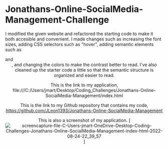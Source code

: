 # Jonathans-Online-SocialMedia-Management-Challenge

I modified the given website and refactored the starting code to make it both accesible and convenient.
I made changes such as increasing the font sizes, adding CSS selectors such as "hover", adding semantic elements such as <footer> and <header>, and changing the colors to make the contrast better to read. 
I've also cleaned up the starter code a little so that the semantic structure is organized and easier to read.

This is the link to my application, file:///C:/Users/jmart/Desktop/Coding_Challenges/Jonathans-Online-SocialMedia-Management/index.html 

This is the link to my Github repository that contains my code, https://github.com/JLeon1393/Jonathans-Online-SocialMedia-Management

This is also a screenshot of my application.
[![screencapture-file-C-Users-jmart-OneDrive-Desktop-Coding-Challenges-Jonathans-Online-SocialMedia-Management-index-html-2022-08-24-22_39_57](https://user-images.githubusercontent.com/111095820/186563678-84c6d130-4983-4fc7-84db-15bafcb62ee7.png)]
